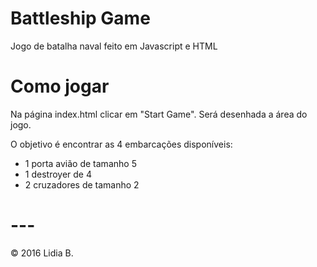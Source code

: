 # Battleship Game

Jogo de batalha naval feito em Javascript e HTML

# Como jogar
Na página index.html clicar em "Start Game".
Será desenhada a área do jogo.

O objetivo é encontrar as 4 embarcações disponíveis:
- 1 porta avião de tamanho 5
- 1 destroyer de 4
- 2 cruzadores de tamanho 2

# ---

© 2016 Lidia B.
